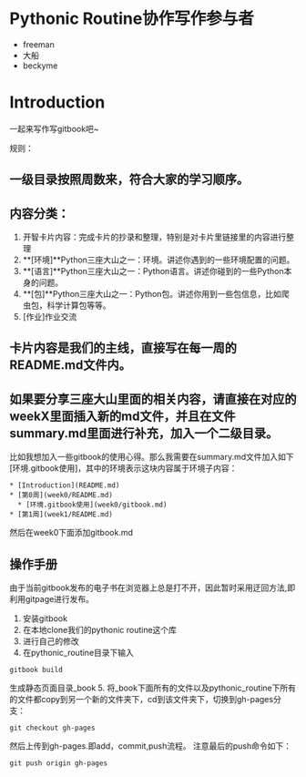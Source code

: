 # Pythonic Routine协作写作参与者
- freeman
- 大船
- beckyme




# Introduction

一起来写作写gitbook吧~

规则：
## 一级目录按照周数来，符合大家的学习顺序。
## 内容分类：

  1. 开智卡片内容：完成卡片的抄录和整理，特别是对卡片里链接里的内容进行整理
  2. **[环境]**Python三座大山之一：环境。讲述你遇到的一些环境配置的问题。
  3. **[语言]**Python三座大山之一：Python语言。讲述你碰到的一些Python本身的问题。
  4. **[包]**Python三座大山之一：Python包。讲述你用到一些包信息，比如爬虫包，科学计算包等等。
  5. [作业]作业交流

## 卡片内容是我们的主线，直接写在每一周的README.md文件内。
## 如果要分享三座大山里面的相关内容，请直接在对应的weekX里面插入新的md文件，并且在文件summary.md里面进行补充，加入一个二级目录。
比如我想加入一些gitbook的使用心得。那么我需要在summary.md文件加入如下[环境.gitbook使用]，其中的环境表示这块内容属于环境子内容：
```
* [Introduction](README.md)
* [第0周](week0/README.md)
  * [环境.gitbook使用](week0/gitbook.md)
* [第1周](week1/README.md)

```

然后在week0下面添加gitbook.md


## 操作手册
由于当前gitbook发布的电子书在浏览器上总是打不开，因此暂时采用迂回方法,即利用gitpage进行发布。
1. 安装gitbook
2. 在本地clone我们的pythonic routine这个库
3. 进行自己的修改
4. 在pythonic_routine目录下输入
```
gitbook build
```
生成静态页面目录_book
5. 将_book下面所有的文件以及pythonic_routine下所有的文件都copy到另一个新的文件夹下，cd到该文件夹下，切换到gh-pages分支：
```
git checkout gh-pages
```
然后上传到gh-pages.即add，commit,push流程。
注意最后的push命令如下：
```
git push origin gh-pages
```
